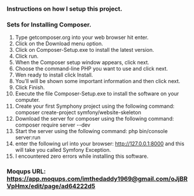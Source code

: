 ### Instructions on how I setup this project.
### Sets for Installing Composer.

1. Type getcomposer.org into your web browser hit enter.
2. Click on the Download menu option.
3. Click on Composer-Setup.exe to install the latest version.
4. Click run.
5. When the Composer setup window appears, click next.
6. Choose the command-line PHP you want to use and click next.
7. Wen ready to install click Install.
8. You'll will be shown some important information and then click next.
9. Click Finish.
10. Execute the file  Composer-Setup.exe to install the software on your computer.
11. Create your first Symphony project using the following command: composer create-project symfony/website-skeleton
12. Download the server for composer using the following command: composer require server --dev
13. Start the server using the following command: php bin/console server:run
14. enter the following url into your browser: http://127.0.0.1:8000 and this will
    take you called Symfony Exception.
15. I encountered zero errors while installing this software.


### Moqups URL: https://app.moqups.com/imthedaddy1969@gmail.com/oJjBRVpHmx/edit/page/ad64222d5
